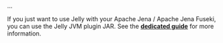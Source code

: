 ...

If you just want to use Jelly with your Apache Jena / Apache Jena Fuseki, you can use the Jelly JVM plugin JAR. See the **[dedicated guide](getting-started-plugins.md#apache-jena-apache-jena-fuseki)** for more information.


